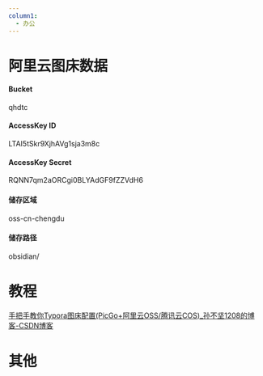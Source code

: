 ```yaml
---
column1:
  - 办公
---
```

# 阿里云图床数据
#### Bucket
qhdtc
#### AccessKey ID
LTAI5tSkr9XjhAVg1sja3m8c
#### AccessKey Secret
RQNN7qm2aORCgi0BLYAdGF9fZZVdH6
#### 储存区域
oss-cn-chengdu
#### 储存路径
obsidian/
# 教程
[手把手教你Typora图床配置(PicGo+阿里云OSS/腾讯云COS)_孙不坚1208的博客-CSDN博客](https://blog.csdn.net/qq_51808107/article/details/124044961)

# 其他

